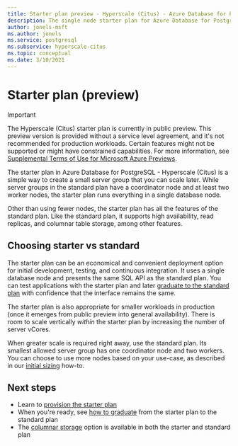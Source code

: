 ```yaml
---
title: Starter plan preview - Hyperscale (Citus) - Azure Database for PostgreSQL
description: The single node starter plan for Azure Database for PostgreSQL - Hyperscale (Citus)
author: jonels-msft
ms.author: jonels
ms.service: postgresql
ms.subservice: hyperscale-citus
ms.topic: conceptual
ms.date: 3/10/2021
---
```


# Starter plan (preview)

> [!IMPORTANT]
> The Hyperscale (Citus) starter plan is currently in public preview.  This
> preview version is provided without a service level agreement, and it's not
> recommended for production workloads. Certain features might not be supported
> or might have constrained capabilities.  For more information, see
> [Supplemental Terms of Use for Microsoft Azure
> Previews](https://azure.microsoft.com/support/legal/preview-supplemental-terms/).

The starter plan in Azure Database for PostgreSQL - Hyperscale (Citus) is a
simple way to create a small server group that you can scale later. While
server groups in the standard plan have a coordinator node and at least two
worker nodes, the starter plan runs everything in a single database node.

Other than using fewer nodes, the starter plan has all the features of the
standard plan. Like the standard plan, it supports high availability, read
replicas, and columnar table storage, among other features.

## Choosing starter vs standard

The starter plan can be an economical and convenient deployment option for
initial development, testing, and continuous integration. It uses a single
database node and presents the same SQL API as the standard plan. You can test
applications with the starter plan and later [graduate to the standard
plan](howto-hyperscale-scale-grow.md#add-worker-nodes) with confidence that the
interface remains the same.

The starter plan is also appropriate for smaller workloads in production (once
it emerges from public preview into general availability). There is room to
scale vertically *within* the starter plan by increasing the number of server
vCores.

When greater scale is required right away, use the standard plan. Its smallest
allowed server group has one coordinator node and two workers. You can choose
to use more nodes based on your use-case, as described in our [initial
sizing](howto-hyperscale-scale-initial.md) how-to.

## Next steps

* Learn to [provision the starter plan](quickstart-create-hyperscale-starter-plan.md)
* When you're ready, see [how to graduate](howto-hyperscale-scale-grow.md#add-worker-nodes) from the starter plan to the standard plan
* The [columnar storage](concepts-hyperscale-columnar.md) option is available in both the starter and standard plan

